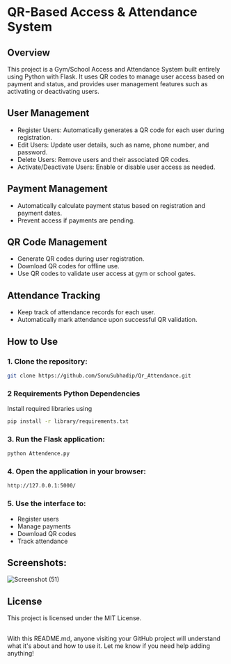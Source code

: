 # QR-Based Access & Attendance System
## Overview
This project is a Gym/School Access and Attendance System built entirely using Python with Flask. It uses QR codes to manage user access based on payment and status, and provides user management features such as activating or deactivating users.

## User Management
- Register Users: Automatically generates a QR code for each user during registration.
- Edit Users: Update user details, such as name, phone number, and password.
- Delete Users: Remove users and their associated QR codes.
- Activate/Deactivate Users: Enable or disable user access as needed.
## Payment Management
- Automatically calculate payment status based on registration and payment dates.
- Prevent access if payments are pending.
## QR Code Management
- Generate QR codes during user registration.
- Download QR codes for offline use.
- Use QR codes to validate user access at gym or school gates.
## Attendance Tracking
- Keep track of attendance records for each user.
- Automatically mark attendance upon successful QR validation.

## How to Use
### 1. Clone the repository:
```bash
git clone https://github.com/SonuSubhadip/Qr_Attendance.git
```
### 2 Requirements Python Dependencies
Install required libraries using
```bash
pip install -r library/requirements.txt
```

### 3. Run the Flask application:
```bash
python Attendence.py
```

### 4. Open the application in your browser:
```bash
http://127.0.0.1:5000/
```

### 5. Use the interface to:
- Register users
- Manage payments
- Download QR codes
- Track attendance

## Screenshots:
![Screenshot (51)](https://github.com/user-attachments/assets/b7536da5-1861-421d-b610-fc2ec843bdf8)

## License
This project is licensed under the MIT License.

##
With this README.md, anyone visiting your GitHub project will understand what it's about and how to use it. Let me know if you need help adding anything!

